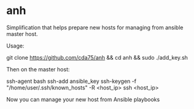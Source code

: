 # anh

Simplification that helps prepare new hosts for managing from ansible master host.

Usage:

git clone https://github.com/cda75/anh && cd anh && sudo ./add_key.sh

Then on the master host:

ssh-agent bash
ssh-add ansible_key
ssh-keygen -f "/home/user/.ssh/known_hosts" -R <host_ip>
ssh <host_ip>

Now you can manage your new host from Ansible playbooks


